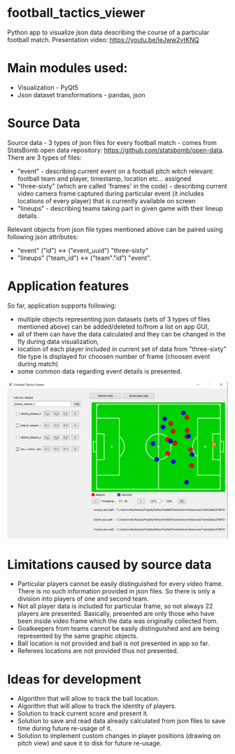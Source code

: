# football_tactics_viewer
Python app to visualize json data describing the course of a particular football match. Presentation video: https://youtu.be/leJww2ytKNQ

# Main modules used:
- Visualization                 - PyQt5
- Json dataset transformations  - pandas, json

# Source Data
Source data - 3 types of json files for every football match - comes from StatsBomb open data repository: https://github.com/statsbomb/open-data.
There are 3 types of files:
- "event" - describing current event on a football pitch witch relevant: football team and player, timestamp, location etc... assigned
- "three-sixty" (which are called 'frames' in the code) - describing current video camera frame captured during particular event (it includes locations of every player) that is currently available on screen
- "lineups" - describing teams taking part in given game with their lineup details.

Relevant objects from json file types mentioned above can be paired using following json attributes:
- "event" ("id")        <-> ("event_uuid") "three-sixty"
- "lineups" ("team_id") <-> ("team"."id") "event".

# Application features
So far, application supports following:
- multiple objects representing json datasets (sets of 3 types of files mentioned above) can be added/deleted to/from a list on app GUI,
- all of them can have the data calculated and they can be changed in the fly during data visualization,
- location of each player included in current set of data from "three-sixty" file type is displayed for choosen number of frame (choosen event during match)
- some common data regarding event details is presented.

![My Image](/Resources/img/sample_screen.PNG)

# Limitations caused by source data
- Particular players cannot be easily distinguished for every video frame. There is no such information provided in json files. So there is only a division into players of one and second team. 
- Not all player data is included for particular frame, so not always 22 players are presented. Basically, presented are only those who have been inside video frame which the data was originally collected from.
- Goalkeepers from teams cannot be easily distinguished and are being represented by the same graphic objects.
- Ball location is not provided and ball is not presented in app so far.
- Referees locations are not provided thus not presented.

# Ideas for development
- Algorithm that will allow to track the ball location.
- Algorithm that will allow to track the identity of players.
- Solution to track current score and present it.
- Solution to save and read data already calculated from json files to save time during future re-usage of it.
- Solution to implement custom changes in player positions (drawing on pitch view) and save it to disk for future re-usage.